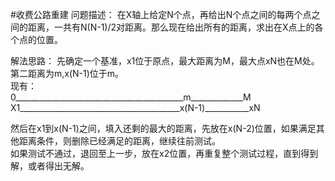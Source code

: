 #收费公路重建
问题描述：
在X轴上给定N个点，再给出N个点之间的每两个点之间的距离，一共有N(N-1)/2对距离。那么现在给出所有的距离，求出在X点上的各个点的位置。

解法思路：
先确定一个基准，x1位于原点，最大距离为M，最大点xN也在M处。第二距离为m,x(N-1)位于m。   
现有：   
0__________________________________________m\_\_\_\_\_\_\_\_\_\_\_\_\_M   
X1\_\_\_\_\_\_\_\_\_\_\_\_\_\_\_\_\_\_\_\_\_\_\_\_\_\_\_\_\_\_\_\_\_\_\_\_\_\_\_\_x(N-1)\_\_\_\_\_\_\_\_\_\_\_xN   

然后在x1到x(N-1)之间，填入还剩的最大的距离，先放在x(N-2)位置，如果满足其他距离条件，则删除已经满足的距离，继续往前测试。   
如果测试不通过，退回至上一步，放在x2位置，再重复整个测试过程，直到得到解，或者得出无解。